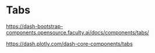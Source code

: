 # Tabs

https://dash-bootstrap-components.opensource.faculty.ai/docs/components/tabs/

https://dash.plotly.com/dash-core-components/tabs
